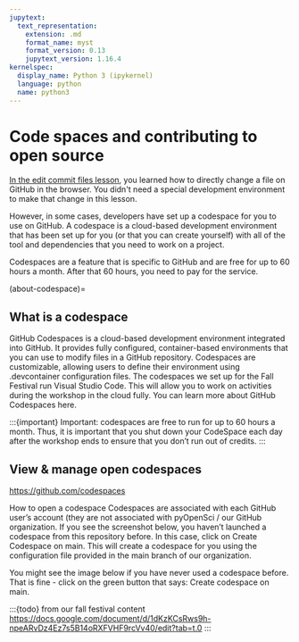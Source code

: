 ```yaml
---
jupytext:
  text_representation:
    extension: .md
    format_name: myst
    format_version: 0.13
    jupytext_version: 1.16.4
kernelspec:
  display_name: Python 3 (ipykernel)
  language: python
  name: python3
---
```


# Code spaces and contributing to open source

[In the edit commit files lesson](edit-commit-files), you learned how to directly change a file on GitHub in the browser. You didn't need a special development environment to make that change in this lesson.

However, in some cases, developers have set up a codespace for you to use on GitHub. A codespace is a cloud-based development environment that has been set up for you (or that you can create yourself) with all of the tool and dependencies that you need to work on a project.

Codespaces are a feature that is specific to GitHub and are free for up to 60 hours a month. After that 60 hours, you need to pay for the service.

(about-codespace)=
## What is a codespace

GitHub Codespaces is a cloud-based development environment integrated into GitHub. It provides fully configured, container-based environments that you can use to modify files in a GitHub repository.
Codespaces are customizable, allowing users to define their environment using .devcontainer configuration files. The codespaces we set up for the Fall Festival run Visual Studio Code. This will allow you to work on activities during the workshop in the cloud fully. You can learn more about GitHub Codespaces here.

:::{important}
Important: codespaces are free to run for up to 60 hours a month. Thus, it is important that you shut down your CodeSpace each day after the workshop ends to ensure that you don’t run out of credits.
:::

## View & manage open codespaces

<https://github.com/codespaces>

How to open a codespace
Codespaces are associated with each GitHub user’s account (they are not associated with pyOpenSci / our GitHub organization. If you see the screenshot below, you haven’t launched a codespace from this repository before. In this case, click on Create Codespace on main. This will create a codespace for you using the configuration file provided in the main branch of our organization.

You might see the image below if you have never used a codespace before. That is fine - click on the green button that says: Create codespace on main.

:::{todo}
from our fall festival content
<https://docs.google.com/document/d/1dKzKCsRws9h-npeARvDz4Ez7s5B14oRXFVHF9rcVv40/edit?tab=t.0>
:::
